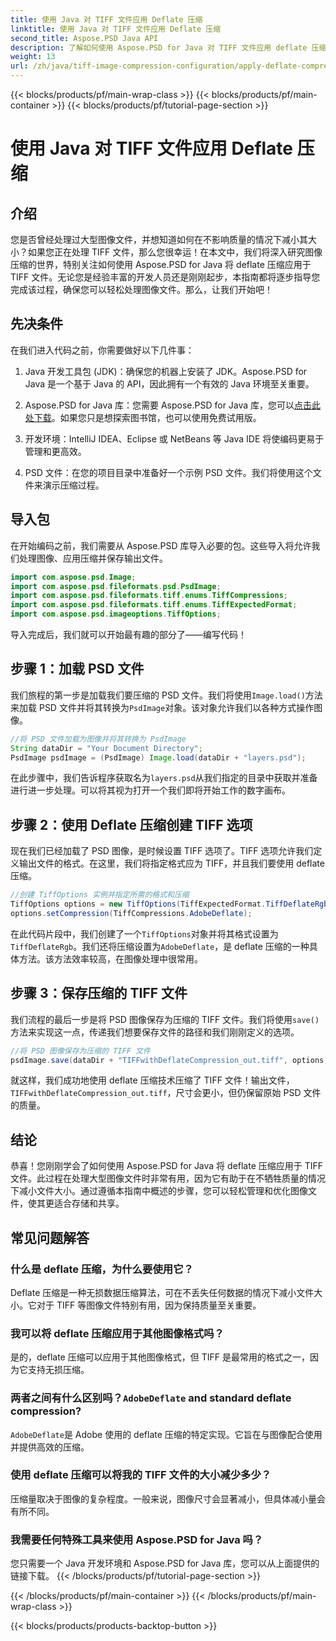 ```yaml
---
title: 使用 Java 对 TIFF 文件应用 Deflate 压缩
linktitle: 使用 Java 对 TIFF 文件应用 Deflate 压缩
second_title: Aspose.PSD Java API
description: 了解如何使用 Aspose.PSD for Java 对 TIFF 文件应用 deflate 压缩。按照我们的分步指南，有效减小文件大小而不损失质量。
weight: 13
url: /zh/java/tiff-image-compression-configuration/apply-deflate-compression-tiff-files/
---
```


{{< blocks/products/pf/main-wrap-class >}}
{{< blocks/products/pf/main-container >}}
{{< blocks/products/pf/tutorial-page-section >}}

# 使用 Java 对 TIFF 文件应用 Deflate 压缩

## 介绍

您是否曾经处理过大型图像文件，并想知道如何在不影响质量的情况下减小其大小？如果您正在处理 TIFF 文件，那么您很幸运！在本文中，我们将深入研究图像压缩的世界，特别关注如何使用 Aspose.PSD for Java 将 deflate 压缩应用于 TIFF 文件。无论您是经验丰富的开发人员还是刚刚起步，本指南都将逐步指导您完成该过程，确保您可以轻松处理图像文件。那么，让我们开始吧！

## 先决条件

在我们进入代码之前，你需要做好以下几件事：

1. Java 开发工具包 (JDK)：确保您的机器上安装了 JDK。Aspose.PSD for Java 是一个基于 Java 的 API，因此拥有一个有效的 Java 环境至关重要。
   
2.  Aspose.PSD for Java 库：您需要 Aspose.PSD for Java 库，您可以[点击此处下载](https://releases.aspose.com/psd/java/)。如果您只是想探索图书馆，也可以使用免费试用版。

3. 开发环境：IntelliJ IDEA、Eclipse 或 NetBeans 等 Java IDE 将使编码更易于管理和更高效。

4. PSD 文件：在您的项目目录中准备好一个示例 PSD 文件。我们将使用这个文件来演示压缩过程。

## 导入包

在开始编码之前，我们需要从 Aspose.PSD 库导入必要的包。这些导入将允许我们处理图像、应用压缩并保存输出文件。

```java
import com.aspose.psd.Image;
import com.aspose.psd.fileformats.psd.PsdImage;
import com.aspose.psd.fileformats.tiff.enums.TiffCompressions;
import com.aspose.psd.fileformats.tiff.enums.TiffExpectedFormat;
import com.aspose.psd.imageoptions.TiffOptions;
```

导入完成后，我们就可以开始最有趣的部分了——编写代码！

## 步骤 1：加载 PSD 文件

我们旅程的第一步是加载我们要压缩的 PSD 文件。我们将使用`Image.load()`方法来加载 PSD 文件并将其转换为`PsdImage`对象。该对象允许我们以各种方式操作图像。

```java
//将 PSD 文件加载为图像并将其转换为 PsdImage
String dataDir = "Your Document Directory";
PsdImage psdImage = (PsdImage) Image.load(dataDir + "layers.psd");
```

在此步骤中，我们告诉程序获取名为`layers.psd`从我们指定的目录中获取并准备进行进一步处理。可以将其视为打开一个我们即将开始工作的数字画布。

## 步骤 2：使用 Deflate 压缩创建 TIFF 选项

现在我们已经加载了 PSD 图像，是时候设置 TIFF 选项了。TIFF 选项允许我们定义输出文件的格式。在这里，我们将指定格式应为 TIFF，并且我们要使用 deflate 压缩。

```java
//创建 TiffOptions 实例并指定所需的格式和压缩
TiffOptions options = new TiffOptions(TiffExpectedFormat.TiffDeflateRgb);
options.setCompression(TiffCompressions.AdobeDeflate);
```

在此代码片段中，我们创建了一个`TiffOptions`对象并将其格式设置为`TiffDeflateRgb`。我们还将压缩设置为`AdobeDeflate`，是 deflate 压缩的一种具体方法。该方法效率较高，在图像处理中很常用。

## 步骤 3：保存压缩的 TIFF 文件

我们流程的最后一步是将 PSD 图像保存为压缩的 TIFF 文件。我们将使用`save()`方法来实现这一点，传递我们想要保存文件的路径和我们刚刚定义的选项。

```java
//将 PSD 图像保存为压缩的 TIFF 文件
psdImage.save(dataDir + "TIFFwithDeflateCompression_out.tiff", options);
```

就这样，我们成功地使用 deflate 压缩技术压缩了 TIFF 文件！输出文件，`TIFFwithDeflateCompression_out.tiff`，尺寸会更小，但仍保留原始 PSD 文件的质量。

## 结论

恭喜！您刚刚学会了如何使用 Aspose.PSD for Java 将 deflate 压缩应用于 TIFF 文件。此过程在处理大型图像文件时非常有用，因为它有助于在不牺牲质量的情况下减小文件大小。通过遵循本指南中概述的步骤，您可以轻松管理和优化图像文件，使其更适合存储和共享。

## 常见问题解答

### 什么是 deflate 压缩，为什么要使用它？
Deflate 压缩是一种无损数据压缩算法，可在不丢失任何数据的情况下减小文件大小。它对于 TIFF 等图像文件特别有用，因为保持质量至关重要。

### 我可以将 deflate 压缩应用于其他图像格式吗？
是的，deflate 压缩可以应用于其他图像格式，但 TIFF 是最常用的格式之一，因为它支持无损压缩。

### 两者之间有什么区别吗？`AdobeDeflate` and standard deflate compression?
`AdobeDeflate`是 Adobe 使用的 deflate 压缩的特定实现。它旨在与图像配合使用并提供高效的压缩。

### 使用 deflate 压缩可以将我的 TIFF 文件的大小减少多少？
压缩量取决于图像的复杂程度。一般来说，图像尺寸会显著减小，但具体减小量会有所不同。

### 我需要任何特殊工具来使用 Aspose.PSD for Java 吗？
您只需要一个 Java 开发环境和 Aspose.PSD for Java 库，您可以从上面提供的链接下载。
{{< /blocks/products/pf/tutorial-page-section >}}

{{< /blocks/products/pf/main-container >}}
{{< /blocks/products/pf/main-wrap-class >}}

{{< blocks/products/products-backtop-button >}}
